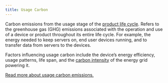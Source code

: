 ```yaml
---
title: Usage Carbon
---
```


Carbon emissions from the usage stage of the [product life cycle](/glossary#product-life-cycle). Refers to the greenhouse gas (GHG) emissions associated with the operation and use of a device or product throughout its entire life cycle. For example, the energy needed to keep servers on, end user devices running, and to transfer data from servers to the devices. 

Factors influencing usage carbon include the device’s energy efficiency, usage patterns, life span, and the [carbon intensity](/glossary#carbon-intensity) of the energy grid powering it.

[Read more about usage carbon emissions.](../information/lifecycle/usage)